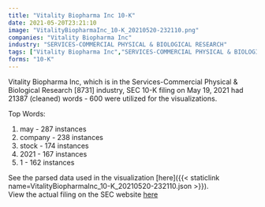 ```yaml
---
title: "Vitality Biopharma Inc 10-K"
date: 2021-05-20T23:21:10
image: "VitalityBiopharmaInc_10-K_20210520-232110.png"
companies: "Vitality Biopharma Inc"
industry: "SERVICES-COMMERCIAL PHYSICAL & BIOLOGICAL RESEARCH"
tags: ["Vitality Biopharma Inc","SERVICES-COMMERCIAL PHYSICAL & BIOLOGICAL RESEARCH","05-19-2021","10-K"]
forms: "10-K"
---
```

Vitality Biopharma Inc, which is in the Services-Commercial Physical & Biological Research [8731] industry, SEC 10-K filing on May 19, 2021 had 21387 (cleaned) words - 600 were utilized for the visualizations.

Top Words:
1. may - 287 instances
2. company - 238 instances
3. stock - 174 instances
4. 2021 - 167 instances
5. 1 - 162 instances


See the parsed data used in the visualization [here]({{< staticlink name=VitalityBiopharmaInc_10-K_20210520-232110.json >}}).  
View the actual filing on the SEC website [here](https://www.sec.gov/Archives/edgar/data/1438943/0001493152-21-012226.txt)